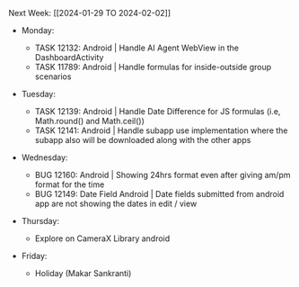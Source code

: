 Next Week: [[2024-01-29 TO 2024-02-02]]
-  Monday:
	- TASK 12132: Android | Handle AI Agent WebView in the DashboardActivity
	- TASK 11789: Android | Handle formulas for inside-outside group scenarios

- Tuesday: 
	- TASK 12139: Android | Handle Date Difference for JS formulas (i.e, Math.round() and Math.ceil())
	- TASK 12141: Android | Handle subapp use implementation where the subapp also will be downloaded along with the other apps

- Wednesday: 
	- BUG 12160: Android | Showing 24hrs format even after giving am/pm format for the time
	- BUG 12149: Date Field Android | Date fields submitted from android app are not showing the dates in edit / view

- Thursday:
	- Explore on CameraX Library android 
- Friday:
	- Holiday (Makar Sankranti)

